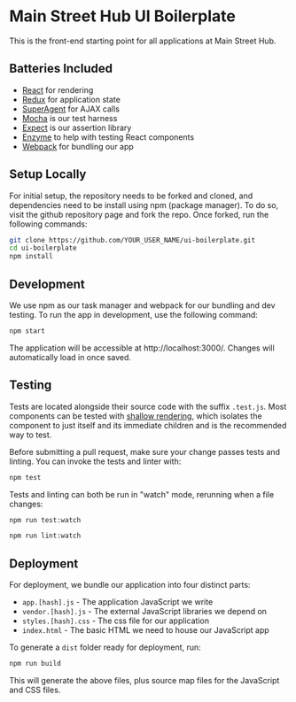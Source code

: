 # Main Street Hub UI Boilerplate
This is the front-end starting point for all applications at Main Street Hub.

## Batteries Included
* [React](https://facebook.github.io/react/docs/getting-started.html) for rendering
* [Redux](http://redux.js.org/) for application state
* [SuperAgent](https://github.com/visionmedia/superagent) for AJAX calls
* [Mocha](https://mochajs.org/) is our test harness
* [Expect](https://github.com/mjackson/expect) is our assertion library
* [Enzyme](https://github.com/airbnb/enzyme) to help with testing React components
* [Webpack](https://github.com/webpack/webpack) for bundling our app

## Setup Locally
For initial setup, the repository needs to be forked and cloned, and dependencies need to be install using npm (package manager). To do so, visit the github repository page and fork the repo. Once forked, run the following commands:

```bash
git clone https://github.com/YOUR_USER_NAME/ui-boilerplate.git
cd ui-boilerplate
npm install
```

## Development
We use npm as our task manager and webpack for our bundling and dev testing.  To run the app in development, use the following command:

```bash
npm start
```

The application will be accessible at http://localhost:3000/. Changes will automatically load in once saved.

## Testing
Tests are located alongside their source code with the suffix `.test.js`.  Most components can be tested with [shallow rendering](https://github.com/airbnb/enzyme/blob/master/docs/api/shallow.md), which isolates the component to just itself and its immediate children and is the recommended way to test.

Before submitting a pull request, make sure your change passes tests and linting.  You can invoke the tests and linter with:

```bash
npm test
```

Tests and linting can both be run in "watch" mode, rerunning when a file changes:

```bash
npm run test:watch
```

```bash
npm run lint:watch
```

## Deployment
For deployment, we bundle our application into four distinct parts:

* `app.[hash].js` - The application JavaScript we write
* `vendor.[hash].js` - The external JavaScript libraries we depend on
* `styles.[hash].css` - The css file for our application
* `index.html` - The basic HTML we need to house our JavaScript app

To generate a `dist` folder ready for deployment, run:

```bash
npm run build
```

This will generate the above files, plus source map files for the JavaScript and CSS files.
